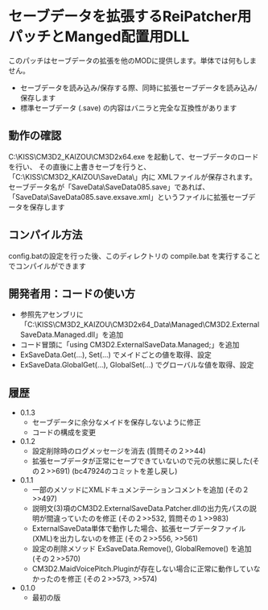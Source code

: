 ﻿---
# テスト版です。セーブデータを壊す可能性があるので
# バックアップを取ってから実行してね
---

# セーブデータを拡張するReiPatcher用パッチとManged配置用DLL

このパッチはセーブデータの拡張を他のMODに提供します。単体では何もしません。

  - セーブデータを読み込み/保存する際、同時に拡張セーブデータを読み込み/保存します
  - 標準セーブデータ (.save) の内容はバニラと完全な互換性があります


## 動作の確認

C:\KISS\CM3D2_KAIZOU\CM3D2x64.exe を起動して、セーブデータのロードを行い、
その直後に上書きセーブを行うと、「C:\KISS\CM3D2_KAIZOU\SaveData\」内に XMLファイルが保存されます。
セーブデータ名が「SaveData\SaveData085.save」であれば、「SaveData\SaveData085.save.exsave.xml」というファイルに拡張セーブデータを保存します


## コンパイル方法

config.batの設定を行った後、このディレクトリの compile.bat を実行することでコンパイルができます


## 開発者用：コードの使い方

 - 参照先アセンブリに「C:\KISS\CM3D2_KAIZOU\CM3D2x64_Data\Managed\CM3D2.ExternalSaveData.Managed.dll」を追加
 - コード冒頭に「using CM3D2.ExternalSaveData.Managed;」を追加
 - ExSaveData.Get(...), Set(...) でメイドごとの値を取得、設定
 - ExSaveData.GlobalGet(...), GlobalSet(...) でグローバルな値を取得、設定


## 履歴

 - 0.1.3
   - セーブデータに余分なメイドを保存しないように修正
   - コードの構成を変更
 - 0.1.2
   - 設定削除時のログメッセージを消去 (質問その２>>44)
   - 拡張セーブデータが正常にセーブできていないので元の状態に戻した(その２>>691) (bc47924のコミットを差し戻し)
 - 0.1.1
   - 一部のメソッドにXMLドキュメンテーションコメントを追加 (その２>>497)
   - 説明文(3)項のCM3D2.ExternalSaveData.Patcher.dllの出力先パスの説明が間違っていたのを修正 (その２>>532, 質問その１>>983)
   - ExternalSaveData単体で動作した場合、拡張セーブデータファイル(XML)を出力しないのを修正 (その２>>556, >>561)
   - 設定の削除メソッド ExSaveData.Remove(), GlobalRemove() を追加 (その２>>570)
   - CM3D2.MaidVoicePitch.Pluginが存在しない場合に正常に動作していなかったのを修正 (その２>>573, >>574)
 - 0.1.0
   - 最初の版
